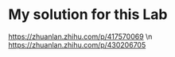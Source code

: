 # My solution for this Lab
https://zhuanlan.zhihu.com/p/417570069 \n
https://zhuanlan.zhihu.com/p/430206705
